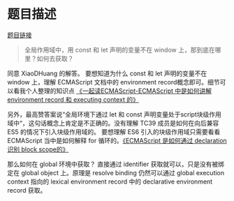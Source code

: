 # 题目描述
[题目链接](https://github.com/Advanced-Frontend/Daily-Interview-Question/issues/30)
> 全局作用域中，用 const 和 let 声明的变量不在 window 上，那到底在哪里？如何去获取？

同意 XiaoDHuang 的解答。
要想知道为什么 const 和 let 声明的变量不在 window 上，理解 ECMAScript 文档中的 environment record概念即可。细节可以看我个人整理的知识点 [《一起读ECMAScript-ECMAScript 中是如何讲解 environment record 和 executing context 的》](https://github.com/BruceYuj/front-end-interview-summary/blob/master/JavaScript/environment-record.md)

另外，最高赞答案说“全局环境下通过 let 和 const 声明变量处于script块级作用域中“，这句话概念上肯定是不正确的。没有理解 TC39 成员是如何在向后兼容 ES5 的情况下引入块级作用域的。
要想理解 ES6 引入的块级作用域只需要看看 ECMAScript 当中是如何解释 for 循环的。[《ECMAScript 是如何通过 declaration 识别 block scope的》](https://github.com/BruceYuj/front-end-interview-summary/blob/master/JavaScript/es6-block-scope.md)

那么如何在 global 环境中获取？
直接通过 identifier 获取就可以，只是没有被绑定在 global object 上。原理是 resolve binding 仍然可以通过 global execution context 指向的 lexical environment record 中的 declarative environment record 获取。

